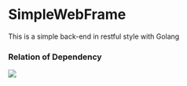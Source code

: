 # SimpleWebFrame

This is a simple back-end in restful style with Golang

### Relation of Dependency

![](http://ojiqea97q.bkt.clouddn.com/jianshu/Screen%20Shot%202017-04-22%20at%207.58.12%20PM.png)